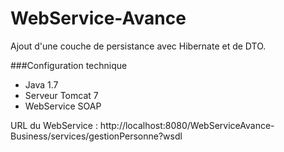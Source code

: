 # WebService-Avance

Ajout d'une couche de persistance avec Hibernate et de DTO.

###Configuration technique

- Java 1.7
- Serveur Tomcat 7
- WebService SOAP

URL du WebService : http://localhost:8080/WebServiceAvance-Business/services/gestionPersonne?wsdl
